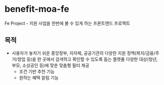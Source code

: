 # benefit-moa-fe
Fe Project - 지원 사업을 한번에 볼 수 있게 하는 프론트엔드 프로젝트


## 목적
- 사용자가 놓치기 쉬운 중앙정부, 지자체, 공공기관의 다양한 지원 정책(복지/금융/주거/창업 등)을 한 곳에서 검색하고 확인할 수 있도록 돕는 플랫폼
다양한 대상(청년, 부모, 소상공인 등)에 맞춘 맞춤형 필터 제공
  - 조건 기반 추천 기능
  - 원하는 혜택 알림 기능
